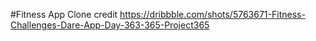 #Fitness App Clone
credit https://dribbble.com/shots/5763671-Fitness-Challenges-Dare-App-Day-363-365-Project365
